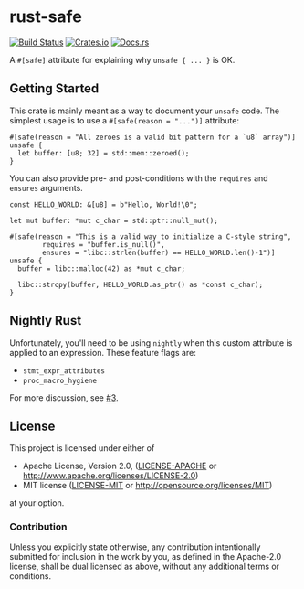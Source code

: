 # rust-safe

[![Build Status](https://travis-ci.org/Centril/rust-safe.svg?branch=master)](https://travis-ci.org/Centril/rust-safe)
[![Crates.io](https://img.shields.io/crates/v/mdbook.svg)](https://crates.io/crates/safe)
[![Docs.rs](https://docs.rs/safe/badge.svg)](https://docs.rs/safe/badge.svg)

A `#[safe]` attribute for explaining why `unsafe { ... }` is OK.

## Getting Started

This crate is mainly meant as a way to document your `unsafe` code. The simplest
usage is to use a `#[safe(reason = "...")]` attribute:

```rust,skt-main
#[safe(reason = "All zeroes is a valid bit pattern for a `u8` array")]
unsafe {
  let buffer: [u8; 32] = std::mem::zeroed();
}
```

You can also provide pre- and post-conditions with the `requires` and `ensures`
arguments.

```rust,skt-main
const HELLO_WORLD: &[u8] = b"Hello, World!\0";

let mut buffer: *mut c_char = std::ptr::null_mut();

#[safe(reason = "This is a valid way to initialize a C-style string",
        requires = "buffer.is_null()",
        ensures = "libc::strlen(buffer) == HELLO_WORLD.len()-1")]
unsafe {
  buffer = libc::malloc(42) as *mut c_char;

  libc::strcpy(buffer, HELLO_WORLD.as_ptr() as *const c_char);
}
```

## Nightly Rust

Unfortunately, you'll need to be using `nightly` when this custom attribute is
applied to an expression. These feature flags are:

- `stmt_expr_attributes`
- `proc_macro_hygiene`

For more discussion, see [#3](https://github.com/Centril/rust-safe/issues/3).

## License

This project is licensed under either of

 * Apache License, Version 2.0, ([LICENSE-APACHE](LICENSE-APACHE) or
   http://www.apache.org/licenses/LICENSE-2.0)
 * MIT license ([LICENSE-MIT](LICENSE-MIT) or
   http://opensource.org/licenses/MIT)

at your option.

### Contribution

Unless you explicitly state otherwise, any contribution intentionally
submitted for inclusion in the work by you, as defined in the Apache-2.0
license, shall be dual licensed as above, without any additional terms or
conditions.
